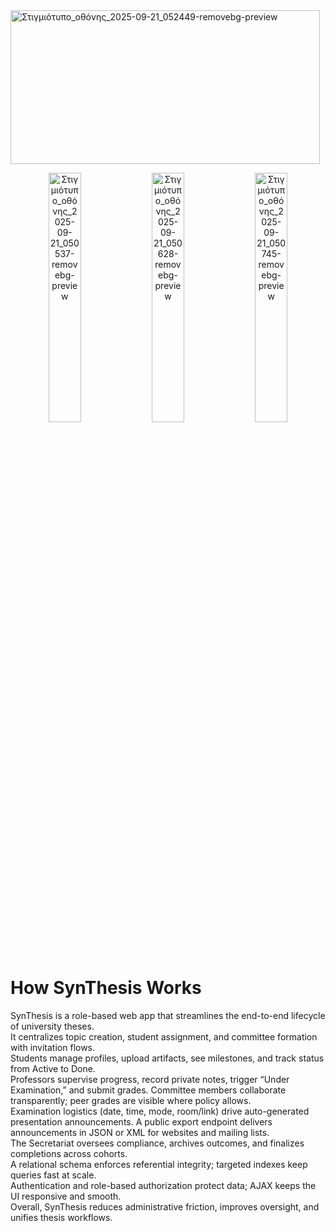 <img width="495" height="246" alt="Στιγμιότυπο_οθόνης_2025-09-21_052449-removebg-preview" src="https://github.com/user-attachments/assets/30e9b81a-97d8-421b-a0a7-adf326a41407" />

<p align="center">
<img src="https://github.com/user-attachments/assets/22634301-cd3b-434a-8151-59bc14eee7d6" alt="Στιγμιότυπο_οθόνης_2025-09-21_050537-removebg-preview" width="32%"/>
<img src="https://github.com/user-attachments/assets/a338d338-152f-45b6-9392-bc1c539d5217" alt="Στιγμιότυπο_οθόνης_2025-09-21_050628-removebg-preview" width="32%"/>
<img src="https://github.com/user-attachments/assets/ec1bdcf3-c77b-4f01-bf90-d0330b17eaa6" alt="Στιγμιότυπο_οθόνης_2025-09-21_050745-removebg-preview" width="32%"/>
</p>

  # How SynThesis Works

SynThesis is a role-based web app that streamlines the end-to-end lifecycle of university theses.    
It centralizes topic creation, student assignment, and committee formation with invitation flows.    
Students manage profiles, upload artifacts, see milestones, and track status from Active to Done.    
Professors supervise progress, record private notes, trigger “Under Examination,” and submit grades. 
Committee members collaborate transparently; peer grades are visible where policy allows.           
Examination logistics (date, time, mode, room/link) drive auto-generated presentation announcements. 
A public export endpoint delivers announcements in JSON or XML for websites and mailing lists.       
The Secretariat oversees compliance, archives outcomes, and finalizes completions across cohorts.    
A relational schema enforces referential integrity; targeted indexes keep queries fast at scale.     
Authentication and role-based authorization protect data; AJAX keeps the UI responsive and smooth.   
Overall, SynThesis reduces administrative friction, improves oversight, and unifies thesis workflows.


